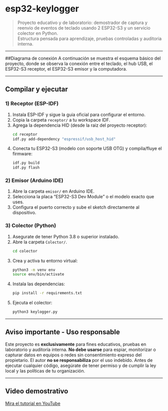 # esp32-keylogger

> Proyecto educativo y de laboratorio: demostrador de captura y reenvio de eventos de teclado usando 2 ESP32-S3 y un servicio colector en Python.  
> Estructura pensada para aprendizaje, pruebas controladas y auditoria interna.

---

##Diagrama de conexión
A continuación se muestra el esquema básico del proyecto, donde se observa la conexión entre el teclado, el hub USB, el ESP32-S3 receptor, el ESP32-S3 emisor y la computadora.

---
## Compilar y ejecutar

### 1) Receptor (ESP-IDF)
1. Instala ESP-IDF y sigue la guia oficial para configurar el entorno.  
2. Copia la carpeta `receptor/` a tu workspace IDF.  
3. Agrega la dependencia HID (desde la raiz del proyecto receptor):
   ```bash
   cd receptor
   idf.py add-dependency "espressif/usb_host_hid"
4. Conecta tu ESP32-S3 (modelo con soporte USB OTG) y compila/fluye el firmware:
   ```bash
   idf.py build
   idf.py flash

### 2) Emisor (Arduino IDE)
1. Abre la carpeta `emisor/` en Arduino IDE.
2. Selecciona la placa “ESP32-S3 Dev Module” o el modelo exacto que uses. 
3. Configura el puerto correcto y sube el sketch directamente al dispositivo.

### 3) Colector (Python)
1. Asegurate de tener Python 3.8 o superior instalado.
2. Abre la carpeta `Colector/`.
   ```bash
   cd colector
4. Crea y activa tu entorno virtual:
   ```bash
   python3 -m venv env
   source env/bin/activate
5. Instala las dependencias:
   ```bash
   pip install -r requirements.txt
6. Ejecuta el colector:
   ```bash
   python3 keylogger.py

---

## Aviso importante - Uso responsable
Este proyecto es **exclusivamente** para fines educativos, pruebas en laboratorio y auditoría interna.
**No debe usarse** para espiar, monitorizar o capturar datos en equipos o redes sin consentimiento expreso del propietario.
El autor **no se responsabiliza** por el uso indebido.
Antes de ejecutar cualquier código, asegúrate de tener permiso y de cumplir la ley local y las políticas de tu organización.

---

## Video demostrativo
<a href="https://youtube.com/" target="_blank">Mira el tutorial en YouTube</a>

